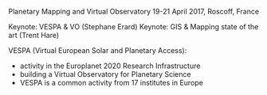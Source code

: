 Planetary Mapping and Virtual Observatory
19-21 April 2017, Roscoff, France

Keynote: VESPA & VO (Stephane Erard)
Keynote:  GIS & Mapping state of the art (Trent Hare)

VESPA (Virtual European Solar and Planetary Access):
* activity in the Europlanet 2020 Research Infrastructure 
* building a Virtual Observatory for Planetary Science
* VESPA is a common activity from 17 institutes in Europe


